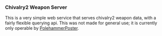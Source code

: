 ### Chivalry2 Weapon Server
This is a very simple web service that serves chivalry2 weapon data, with a fairly flexible querying api.  This was not made for general use; it is currently only operable by [PolehammerPoster](https://github.com/Chiv2-Community/PolehammerPoster).

